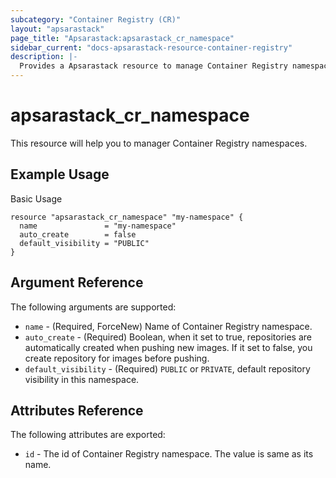 ```yaml
---
subcategory: "Container Registry (CR)"
layout: "apsarastack"
page_title: "Apsarastack:apsarastack_cr_namespace"
sidebar_current: "docs-apsarastack-resource-container-registry"
description: |-
  Provides a Apsarastack resource to manage Container Registry namespaces.
---
```


# apsarastack\_cr\_namespace

This resource will help you to manager Container Registry namespaces.


## Example Usage

Basic Usage

```
resource "apsarastack_cr_namespace" "my-namespace" {
  name               = "my-namespace"
  auto_create        = false
  default_visibility = "PUBLIC"
}
```

## Argument Reference

The following arguments are supported:

* `name` - (Required, ForceNew) Name of Container Registry namespace.
* `auto_create` - (Required) Boolean, when it set to true, repositories are automatically created when pushing new images. If it set to false, you create repository for images before pushing.
* `default_visibility` - (Required) `PUBLIC` or `PRIVATE`, default repository visibility in this namespace.

## Attributes Reference

The following attributes are exported:

* `id` - The id of Container Registry namespace. The value is same as its name.

